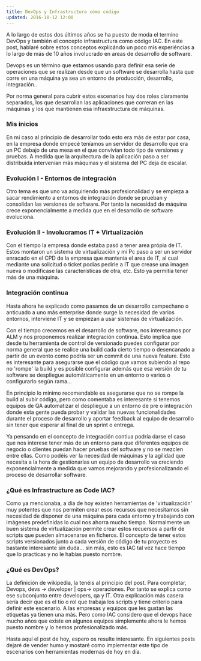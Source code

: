 ```yaml
---
title: DevOps y Infrastructura cómo código
updated: 2016-10-12 12:00
---
```


A lo largo de estos dos últimos años se ha puesto de moda el termino DevOps y también el concepto infrastructura como código IAC. 
En este post, hablaré sobre estos conceptos explicándo un poco mis experiéncias a lo largo de más de 10 años involucrado en areas de desarrollo de software. 

Devops es un término que estamos usando para definir esa serie de operaciones que se realizan desde que un software se desarrolla hasta que corre en una máquina 
ya sea un entorno de producción, desarrollo, integración.. 

Por norma general para cubrir estos escenarios hay dos roles claramente separados, los que desarrollan las aplicaciones que correran en las máquinas
y los que mantienen esa infraestructura de máquinas. 

### Mis inicios
En mi caso al principio de desarrollar todo esto era más de estar por casa, en la empresa donde empecé teníamos un servidor de desarrollo que era un PC debajo
de una mesa en el que convivían todo tipo de versiones y pruebas. A medida que la arquitectura de la aplicación paso a ser distribuida intervenían más máquinas
y el sistema del PC deja de escalar. 

### Evolución I - Entornos de integración
Otro tema es que uno va adquiriendo más profesionalidad y se empieza a sacar rendimiento a entornos de integración donde se prueban 
y consolidan las versiones de software. Por tanto la necesidad de máquina crece exponencialmente a medida que en el desarrollo de software evoluciona. 

### Evolución II - Involucramos IT + Virtualización
Con el tiempo la empresa donde estaba pasó a tener area própia de IT. Estos montaron un sistema de virtualización y mi Pc paso a ser un servidor enracado en el CPD de la empresa que mantenía el area de IT, al cual mediante una solicitud o ticket podías pedirle a IT que crease 
una imagen nueva o modificase las características de otra, etc. Esto ya permitía tener más de una máquina. 

### Integración continua
Hasta ahora he explicado como pasamos de un desarrollo campechano o anticuado a uno más enterprise donde surge la necesidad de varios entornos, 
interviene IT y se empiezan a usar sistemas de virtualización.

Con el tiempo crecemos en el desarrollo de software, nos interesamos por ALM y nos proponemos realizar integración continua. Esto implica que 
desde tu herramienta de control de versionado puedes configurar por norma general que se realice una build cada cierto tiempo o desencanado a partir de un 
evento como podría ser un commit de una nueva feature. Esto es interesante para asegurarse que el código que vamos subiendo al repo no 'rompe' la build y es 
posible configurar además que esa versión de tu software se despliegue automáticamente en un entorno o varios o configurarlo según rama... 

En principio lo mínimo recomendable es asegurarse que no se rompe la build al subir código, pero como comentaba es interesante si tenemos equipos de QA
automatizar el despliegue a un entorno de pre o integración donde esta gente pueda probar y validar las nuevas funcionalidades durante el proceso de desarrollo
y aportar feedback al equipo de desarrollo sin tener que esperar al final de un sprint o entrega. 

Ya pensando en el concepto de integración contiua podría darse el caso que nos interese tener más de un entorno para que diferentes equipos de negocio 
o clientes puedan hacer pruebas del software y no se mezclen entre ellas. Como podéis ver la necesidad de máquinas y la agilidad que necesita a la hora de 
gestionarlas un equipo de desarrollo va creciendo exponencialmente a medida que vamos mejorando y profesionalizando el proceso de desarrollar software.  

### ¿Qué es Infrastructure as Code IAC?
Como ya mencionaba, a día de hoy existen herramientas de 'virtualización' muy potentes que nos permiten crear esos recursos que necesitamos sin necesidad de
disponer de una máquina para cada entorno y trabajando con imágenes predefinidas lo cual nos ahorra mucho tiempo. Normalmente un buen sistema de virtualización
permite crear estos recuersos a partir de scripts que pueden almacenarse en ficheros. El concepto de tener estos scripts versionados junto a cada versión de código
de tu proyecto es bastante interesante sin duda... sin más, esto es IAC tal vez hace tiempo que lo practicas y no le habías puesto nombre.

### ¿Qué es DevOps?
La definición de wikipedia, la tenéis al principio del post. Para completar, Devops, devs -> developer | ops-> operaciones. Por tanto se explica como ese subconjunto entre developers, 
qa y IT. Otra explicación más casera sería decir que es el tio o rol que trabaja los scripts y tiene criterio para definir este escenario. A las empresas y equipos que les gustan las etiquetas ya tienen 
una más. Pero como IAC considero que el devops hace mucho años que existe en algunos equipos simplemente ahora le hemos puesto nombre y lo hemos profesionalizado más. 

Hasta aquí el post de hoy, espero os resulte interesante. En siguientes posts dejaré de vender humo y mostaré como implementar este tipo de escenarios con 
herramientas modernas de hoy en día. 



